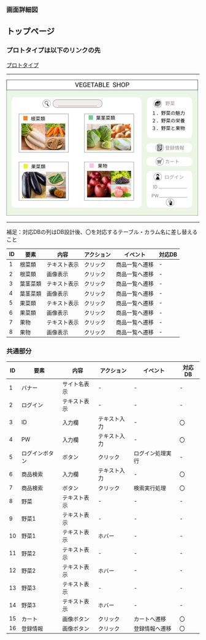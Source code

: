 ### 画面詳細図
## トップページ
### プロトタイプは以下のリンクの先
[プロトタイプ](https://www.figma.com/file/sYqD6oj8LLQ6RaCjpadHvR/original?node-id=0%3A1)
*****
<img src="../img/top.png" width="500">

*****
補足：対応DBの列はDB設計後、〇を対応するテーブル・カラム名に差し替えること

| ID | 要素 | 内容 | アクション | イベント | 対応DB |
|----|-----|------|----------|----------|-------|
|1   |根菜類|テキスト表示|クリック|商品一覧へ遷移|-|
|2   |根菜類|画像表示|クリック|商品一覧へ遷移|-|
|3   |葉茎菜類|テキスト表示|クリック|商品一覧へ遷移|-|
|4   |葉茎菜類|画像表示|クリック|商品一覧へ遷移|-|
|5   |果菜類|テキスト表示|クリック|商品一覧へ遷移|-|
|6   |果菜類|画像表示|クリック|商品一覧へ遷移|-|
|7   |果物|テキスト表示|クリック|商品一覧へ遷移|-|
|8   |果物|画像表示|クリック|商品一覧へ遷移|-|


### 共通部分  

| ID | 要素 | 内容 | アクション | イベント | 対応DB |
|----|-----|------|----------|----------|-------|
|1   |バナー|サイト名表示|-|-|-|
|2   |ログイン|テキスト表示|-|-|-|
|3   |ID|入力欄|テキスト入力|-|〇|
|4   |PW|入力欄|テキスト入力|-|〇|
|5   |ログインボタン|ボタン|クリック|ログイン処理実行|-|
|6   |商品検索|入力欄|テキスト入力|-|〇|
|7   |商品検索|ボタン|クリック|検索実行処理|〇|
|8   |野菜|テキスト表示|-|-|-|
|9   |野菜1|テキスト表示|-|-|-|
|10  |野菜1|テキスト表示|ホバー|-|-|
|11  |野菜2|テキスト表示|-|-|-|
|12  |野菜2|テキスト表示|ホバー|-|-|
|13  |野菜3|テキスト表示|-|-|-|
|14  |野菜3|テキスト表示|ホバー|-|-|
|15  |カート|画像ボタン|クリック|カートへ遷移|〇|
|16  |登録情報|画像ボタン|クリック|登録情報へ遷移|〇|
